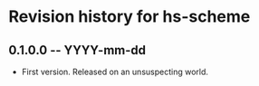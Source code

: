 # Revision history for hs-scheme

## 0.1.0.0 -- YYYY-mm-dd

* First version. Released on an unsuspecting world.
